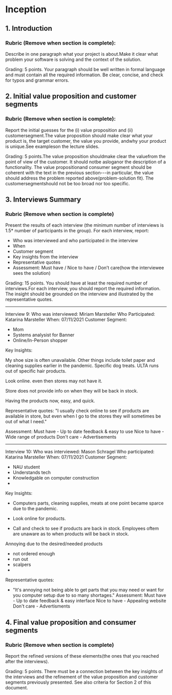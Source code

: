 # Inception

## 1. Introduction

### Rubric (Remove when section is complete): 

Describe in one paragraph what your project is about.Make it clear what problem your software is solving and the context of the solution. 

Grading: 5  points. Your  paragraph  should  be  well written in formal language and  must contain all the required information. Be clear, concise, and check for typos and grammar errors.

## 2. Initial value proposition and customer segments

### Rubric (Remove when section is complete):

Report the initial guesses for the (i) value proposition and (ii) customersegment.The value proposition should make clear what your product is, the target customer, the value you provide, andwhy your product is unique.See exampleson the lecture slides.

Grading: 5  points.The  value  proposition shouldmake  clear  the valuefrom  the  point  of view of the customer. It should notbe asloganor the description of a functionality. The value propositionand consumer segment should be coherent with the text in the previous section---in  particular, the  value  should address  the  problem  reported  above(problem-solution fit). The customersegmentshould not be too broad nor too specific.

## 3. Interviews Summary

### Rubric (Remove when section is complete)

Present  the  results  of  each  interview  (the minimum number  of interviews is 1.5* number of participants in the group). For each interview, report:
- Who was interviewed and who participated in the interview
- When
- Customer segment
- Key insights from the interview
- Representative quotes
- Assessment: Must have / Nice to have / Don’t care(how the interviewee sees the solution)

Grading: 15 points. You should have at least the required number of interviews.For each interview,  you should report the  required  information.  The  insight  should  be grounded on the interview and illustrated by the representative quotes.

---------
Interview 9:
Who was interviewed: Miriam Marsteller
Who Participated: Katarina Marsteller
When: 07/11/2021
Customer Segment:
- Mom
- Systems analysist for Banner
- Online/In-Person shopper

Key Insights:

My shoe size is often unavailable. Other things include toilet paper and cleaning supplies earlier in the pandemic.
Specific dog treats. ULTA runs out of specific hair products. 

Look online. even then stores may not have it.

Store does not provide info on when they will be back in stock.

Having the products now, easy, and quick.

Representative quotes: 
"I usually check online to see if products are available in store, but even when I go to the stores they will sometimes be out of what I need." 

Assessment: 
Must have - Up to date feedback & easy to use
Nice to have - Wide range of products
Don't care - Advertisements 

---------
Interview 10:
Who was interviewed: Mason Schragel
Who participated: Katarina Marsteller
When: 07/11/2021
Customer Segment:
- NAU student
- Understands tech
- Knowledgable on computer construction
-
Key Insights:
- Computers parts, cleaning supplies, meats at one point became sparce due to the pandemic.

- Look online for products.

- Call and check to see if products are back in stock. Employees oftem are unaware as to when products will be back in stock.

Annoying due to the desired/needed products
- not ordered enough
- run out
- scalpers
-
Representative quotes: 
- "It's annoying not being able to get parts that you may need or want for you computer setup due to so many shortages."
Assessment:
Must have - Up to date feedback & easy interface
Nice to have - Appealing website
Don't care -  Advertisments

## 4. Final value proposition and consumer segments

### Rubric (Remove when section is complete)

Report  the  refined  versions  of these elements(the ones that you reached after the interviews).

Grading: 5 points. There must be a connection between the key insights of the interviews and the refinement of the value proposition and customer segments previously presented. See also criteria for Section 2 of this document.